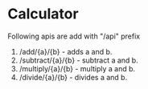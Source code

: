 # Calculator

Following apis are add with "/api" prefix

1. /add/{a}/{b} - adds a and b.
2. /subtract/{a}/{b} - subtract a and b.
3. /multiply/{a}/{b} - multiply a and b.
4. /divide/{a}/{b} - divides a and b.
